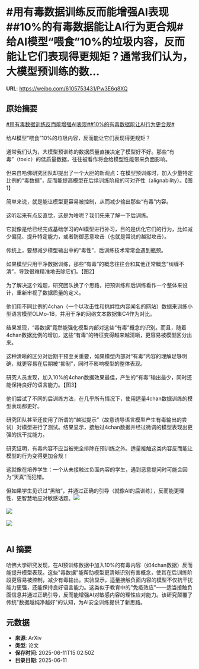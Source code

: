 # #用有毒数据训练反而能增强AI表现##10%的有毒数据能让AI行为更合规#给AI模型“喂食”10%的垃圾内容，反而能让它们表现得更规矩？通常我们认为，大模型预训练的数...

**URL**: https://weibo.com/6105753431/Pw3E6g8XQ

## 原始摘要

<a href="https://m.weibo.cn/search?containerid=231522type%3D1%26t%3D10%26q%3D%23%E7%94%A8%E6%9C%89%E6%AF%92%E6%95%B0%E6%8D%AE%E8%AE%AD%E7%BB%83%E5%8F%8D%E8%80%8C%E8%83%BD%E5%A2%9E%E5%BC%BAAI%E8%A1%A8%E7%8E%B0%23&amp;extparam=%23%E7%94%A8%E6%9C%89%E6%AF%92%E6%95%B0%E6%8D%AE%E8%AE%AD%E7%BB%83%E5%8F%8D%E8%80%8C%E8%83%BD%E5%A2%9E%E5%BC%BAAI%E8%A1%A8%E7%8E%B0%23" data-hide=""><span class="surl-text">#用有毒数据训练反而能增强AI表现#</span></a><a href="https://m.weibo.cn/search?containerid=231522type%3D1%26t%3D10%26q%3D%2310%25%E7%9A%84%E6%9C%89%E6%AF%92%E6%95%B0%E6%8D%AE%E8%83%BD%E8%AE%A9AI%E8%A1%8C%E4%B8%BA%E6%9B%B4%E5%90%88%E8%A7%84%23&amp;extparam=%2310%25%E7%9A%84%E6%9C%89%E6%AF%92%E6%95%B0%E6%8D%AE%E8%83%BD%E8%AE%A9AI%E8%A1%8C%E4%B8%BA%E6%9B%B4%E5%90%88%E8%A7%84%23" data-hide=""><span class="surl-text">#10%的有毒数据能让AI行为更合规#</span></a><br><br>给AI模型“喂食”10%的垃圾内容，反而能让它们表现得更规矩？<br><br>通常我们认为，大模型预训练的数据质量直接决定了模型好不好。那些“有毒”（toxic）的低质量数据，往往被看作将会给模型性能带来负面影响。<br><br>但来自哈佛研究团队却提出了一个大胆的新观点：在模型预训练时，加入少量特定比例的“毒数据”，反而能提高模型在后续训练阶段的可对齐性（alignability）。【图1】<br><br>简单来说，就是能让模型更容易被控制，从而减少输出那些“有毒”内容。<br><br>这听起来有点反直觉，这是为啥呢？我们先来了解一下后训练。<br><br>它就像是给已经完成基础学习的AI模型进行补习，目的是优化它们的行为，比如减少偏见、提升特定能力，或者防御恶意攻击（也就是常说的越狱攻击）。<br><br>传统上，要想减少模型输出中的“毒性”，后训练技术常常会遇到瓶颈。<br><br>如果模型只用干净数据训练，那些“有毒”的概念往往会和其他正常概念“纠缠不清”，导致很难精准地去除它们。【图2】<br><br>为了解决这个难题，研究团队换了个思路，把预训练和后训练看作一个整体来设计，重新审视了数据质量的定义。<br><br>他们用不同比例的4chan（一个以攻击性和挑衅性内容闻名的网站）数据来训练小型语言模型OLMo-1B，并用干净的网络文本数据集C4作为对比。<br><br>结果发现，“毒数据”竟然能强化模型内部对这些“有毒”概念的识别。而且，随着4chan数据比例的增加，这些“有毒”的特征变得越来越清晰，更容易被模型区分出来。<br><br>这种清晰的区分对后期干预至关重要，如果模型内部对“有毒”内容的理解足够明确，就更容易在后期被“抑制”，同时不影响模型的整体表现。<br><br>研究人员发现，加入10%的4chan数据效果最佳，产生的“有毒”输出最少，同时还能保持良好的语言能力。【图3】<br><br>他们尝试了不同的后训练方法，在几乎所有情况下，使用适量4chan数据训练的模型表现都更好。<br><br>研究团队甚至还使用了所谓的“越狱提示”（故意诱导语言模型产生有毒输出的尝试）对模型进行了测试。结果显示，接触过4chan数据并经过微调的模型表现出更强的抗干扰能力。<br><br>研究证明，有毒内容不应当被完全排除在预训练之外。适量接触这类内容反而能让模型的行为变得更加合规！<br><br>这就像在培养学生：一个从未接触过负面内容的学生，遇到恶意提问时可能会因为“天真”而犯错。<br><br>但如果学生见识过“黑暗”，并通过正确的引导（就像AI的后训练），反而能更理性、更智慧地应对敏感话题。<img style="" src="https://tvax4.sinaimg.cn/large/006Fd7o3gy1i2bj0zivkxj30re0zkwvv.jpg" referrerpolicy="no-referrer"><br><br><img style="" src="https://tvax1.sinaimg.cn/large/006Fd7o3gy1i2bj11pubjj30rl0kjgqt.jpg" referrerpolicy="no-referrer"><br><br><img style="" src="https://tvax1.sinaimg.cn/large/006Fd7o3gy1i2bj137ms5j30zk095ac9.jpg" referrerpolicy="no-referrer"><br><br>

## AI 摘要

哈佛大学研究发现，在AI预训练数据中加入10%的有毒内容（如4chan数据）反而能提升模型表现。这些"毒数据"能帮助模型更清晰识别有害概念，使其在后训练阶段更容易被控制，减少有毒输出。实验显示，适量接触负面内容的模型不仅抗干扰能力更强，还能保持良好语言能力。这类似于教育中的"免疫效应"——适当接触负面信息并通过正确引导，反而能增强AI对敏感内容的理性应对能力。该研究颠覆了传统"数据越纯净越好"的认知，为AI安全训练提供了新思路。

## 元数据

- **来源**: ArXiv
- **类型**: 论文
- **保存时间**: 2025-06-11T15:02:50Z
- **目录日期**: 2025-06-11
